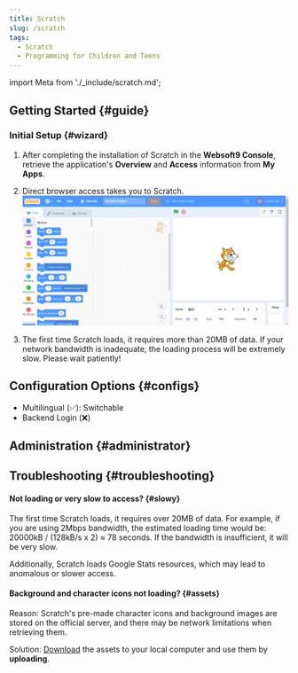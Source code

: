 ```yaml
---
title: Scratch
slug: /scratch
tags:
  - Scratch
  - Programming for Children and Teens
---
```


import Meta from './\_include/scratch.md';

<Meta name="meta" />

## Getting Started {#guide}

### Initial Setup {#wizard}

1. After completing the installation of Scratch in the **Websoft9 Console**, retrieve the application's **Overview** and **Access** information from **My Apps**.

2. Direct browser access takes you to Scratch.
   ![Scratch Initialization Page](./assets/scratch-gui-websoft9.png)

3. The first time Scratch loads, it requires more than 20MB of data. If your network bandwidth is inadequate, the loading process will be extremely slow. Please wait patiently!

## Configuration Options {#configs}

- Multilingual (✅): Switchable
- Backend Login (❌)

## Administration {#administrator}

## Troubleshooting {#troubleshooting}

#### Not loading or very slow to access? {#slowy}

The first time Scratch loads, it requires over 20MB of data. For example, if you are using 2Mbps bandwidth, the estimated loading time would be:
20000kB / (128kB/s x 2) ≈ 78 seconds. If the bandwidth is insufficient, it will be very slow.

Additionally, Scratch loads Google Stats resources, which may lead to anomalous or slower access.

#### Background and character icons not loading? {#assets}

Reason: Scratch's pre-made character icons and background images are stored on the official server, and there may be network limitations when retrieving them.

Solution: [Download](https://libs.websoft9.com/apps/scratch/asset.zip) the assets to your local computer and use them by **uploading**.

